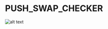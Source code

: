 # PUSH_SWAP_CHECKER

![alt text](https://raw.github.com/ksnow-be/push_swap_checker/master/SAMPLE.png)
